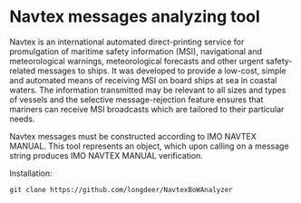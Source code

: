<h1>Navtex messages analyzing tool</h1>

Navtex is an international automated direct-printing service for promulgation of
maritime safety information (MSI), navigational and meteorological warnings, meteorological
forecasts and other urgent safety-related messages to ships. It was developed to provide a
low-cost, simple and automated means of receiving MSI on board ships at sea in coastal
waters. The information transmitted may be relevant to all sizes and types of vessels and the
selective message-rejection feature ensures that mariners can receive MSI broadcasts which
are tailored to their particular needs.

Navtex messages must be constructed according to IMO NAVTEX MANUAL.
This tool represents an object, which upon calling on a message string produces IMO NAVTEX MANUAL
verification.

Installation:
```
git clone https://github.com/longdeer/NavtexBoWAnalyzer
```
